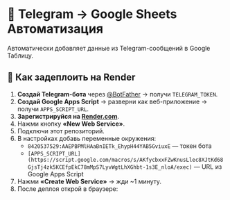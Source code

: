 # 🤖 Telegram → Google Sheets Автоматизация

Автоматически добавляет данные из Telegram-сообщений в Google Таблицу.

## 🚀 Как задеплоить на Render

1. **Создай Telegram-бота** через [@BotFather](https://t.me/BotFather) → получи `TELEGRAM_TOKEN`.
2. **Создай Google Apps Script** → разверни как веб-приложение → получи `APPS_SCRIPT_URL`.
3. **Зарегистрируйся на [Render.com](https://render.com)**.
4. Нажми кнопку **«New Web Service»**.
5. Подключи этот репозиторий.
6. В настройках добавь переменные окружения:
   - `8420537529:AAEPBPMlHAaBnIETk_EhypH44YAB5GviuxE` — токен бота
   - `[APPS_SCRIPT_URL](https://script.google.com/macros/s/AKfycbxxFZwKnusLlec8XJtKd68GjsTj4zk5KCEfpEkC78mMpS7LyvWgtLhXGhbt-1s3E_nloA/exec)` — URL из Google Apps Script
7. Нажми **«Create Web Service»** → жди ~1 минуту.
8. После деплоя открой в браузере:
